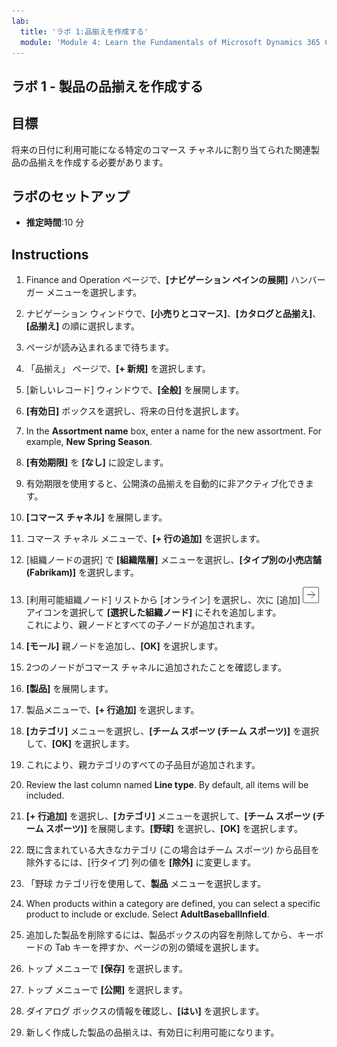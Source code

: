 ```yaml
---
lab:
  title: 'ラボ 1:品揃えを作成する'
  module: 'Module 4: Learn the Fundamentals of Microsoft Dynamics 365 Commerce'
---
```


## <a name="lab-1---create-a-product-assortment"></a>ラボ 1 - 製品の品揃えを作成する

## <a name="objectives"></a>目標

将来の日付に利用可能になる特定のコマース チャネルに割り当てられた関連製品の品揃えを作成する必要があります。

## <a name="lab-setup"></a>ラボのセットアップ

   - **推定時間**:10 分

## <a name="instructions"></a>Instructions

1. Finance and Operation ページで、**[ナビゲーション ペインの展開]** ハンバーガー メニューを選択します。

1. ナビゲーション ウィンドウで、**[小売りとコマース]**、**[カタログと品揃え]**、**[品揃え]** の順に選択します。

1. ページが読み込まれるまで待ちます。

1. 「品揃え」 ページで、**[+ 新規]** を選択します。

1. [新しいレコード] ウィンドウで、**[全般]** を展開します。

1. **[有効日]** ボックスを選択し、将来の日付を選択します。

1. In the <bpt id="p1">**</bpt>Assortment name<ept id="p1">**</ept> box, enter a name for the new assortment. For example, <bpt id="p1">**</bpt>New Spring Season<ept id="p1">**</ept>.

1. **[有効期限]** を **[なし]** に設定します。

1. 有効期限を使用すると、公開済の品揃えを自動的に非アクティブ化できます。

1. **[コマース チャネル]** を展開します。

1. コマース チャネル メニューで、**[+ 行の追加]** を選択します。

1. [組織ノードの選択] で **[組織階層]** メニューを選択し、**[タイプ別の小売店舗 (Fabrikam)]** を選択します。

1. [利用可能組織ノード] リストから [オンライン] を選択し、次に [追加] ![右矢印アイコン](./media/d365-fo-add-org-node-icon.png) アイコンを選択して **[選択した組織ノード]** にそれを追加します。  
  これにより、親ノードとすべての子ノードが追加されます。

1. **[モール]** 親ノードを追加し、**[OK]** を選択します。

1. 2つのノードがコマース チャネルに追加されたことを確認します。

1. **[製品]** を展開します。

1. 製品メニューで、**[+ 行追加]** を選択します。

1. **[カテゴリ]** メニューを選択し、**[チーム スポーツ (チーム スポーツ)]** を選択して、**[OK]** を選択します。

1. これにより、親カテゴリのすべての子品目が追加されます。

1. Review the last column named <bpt id="p1">**</bpt>Line type<ept id="p1">**</ept>. By default, all items will be included.

1. **[+ 行追加]** を選択し、**[カテゴリ]** メニューを選択して、**[チーム スポーツ (チーム スポーツ)]** を展開します。**[野球]** を選択し、**[OK]** を選択します。

1. 既に含まれている大きなカテゴリ (この場合はチーム スポーツ) から品目を除外するには、[行タイプ] 列の値を **[除外]** に変更します。

1. 「野球 カテゴリ行を使用して、**製品** メニューを選択します。

1. When products within a category are defined, you can select a specific product to include or exclude. Select <bpt id="p1">**</bpt>AdultBaseballInfield<ept id="p1">**</ept>.

1. 追加した製品を削除するには、製品ボックスの内容を削除してから、キーボードの Tab キーを押すか、ページの別の領域を選択します。

1. トップ メニューで **[保存]** を選択します。

1. トップ メニューで **[公開]** を選択します。

1. ダイアログ ボックスの情報を確認し、**[はい]** を選択します。

1. 新しく作成した製品の品揃えは、有効日に利用可能になります。
